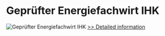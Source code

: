 # Geprüfter Energiefachwirt IHK
![Geprüfter Energiefachwirt IHK](https://mycommerce.akamaized.net/api/pimages/P300481214/BIG/300481214.JPG)
[>> Detailed information](https://secure.shareit.com/shareit/product.html?productid=300481214&affiliateid=200057808)